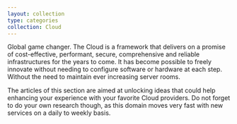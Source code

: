 ```yaml
---
layout: collection
type: categories
collection: Cloud
---
```


Global game changer. The Cloud is a framework that delivers on a promise of cost-effective, performant, secure,
comprehensive and reliable infrastructures for the years to come. It has become possible to freely innovate without
needing to configure software or hardware at each step. Without the need to maintain ever increasing server rooms.

The articles of this section are aimed at unlocking ideas that could help enhancing your experience with your favorite
Cloud providers. Do not forget to do your own research though, as this domain moves very fast with new services on a
daily to weekly basis.